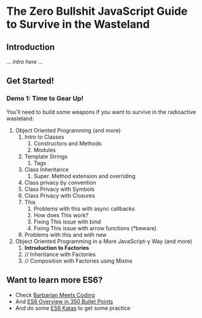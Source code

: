 # The Zero Bullshit JavaScript Guide to Survive in the Wasteland

## Introduction

... *intro here* ...

## Get Started!

### Demo 1: Time to Gear Up! 

You'll need to build some weapons if you want to survive in the radioactive wasteland:

1. Object Oriented Programming (and more)
    1. Intro to Classes
        1. Constructors and Methods
        1. Modules
    1. Template Strings
        1. Tags
    1. Class Inheritance
        1. Super. Method extension and overriding
    1. Class privacy by convention
    1. Class Privacy with Symbols
    1. Class Privacy with Closures
    1. This
        1. Problems with this with async callbacks
        1. How does This work? 
        1. Fixing This issue with bind
        1. Fixing This issue with arrow functions (*beware)
    1. Problems with this and with new
1. Object Oriented Programming in a More JavaScript-y Way (and more)
    1. **Introduction to Factories**
    1. // Inheritance with Factories
    1. // Composition with Factories using Mixins


## Want to learn more ES6?

* Check [Barbarian Meets Coding](http://www.barbarianmeetscoding.com/blog/categories/es6/)
* And [ES6 Overview in 350 Bullet Points](https://ponyfoo.com/articles/es6)
* And do some [ES6 Katas](http://es6katas.org/) to get some practice
